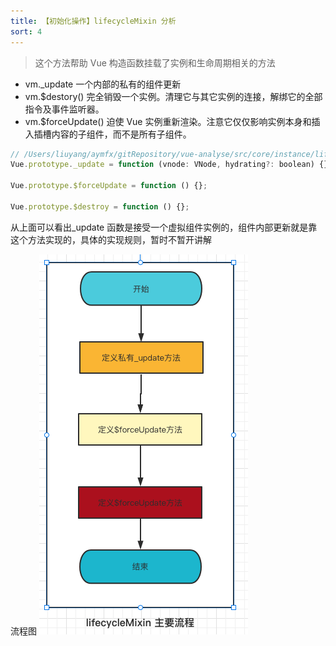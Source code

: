```yaml
---
title: 【初始化操作】lifecycleMixin 分析
sort: 4
---
```


> 这个方法帮助 Vue 构造函数挂载了实例和生命周期相关的方法

- vm.\_update 一个内部的私有的组件更新
- vm.$destory() 完全销毁一个实例。清理它与其它实例的连接，解绑它的全部指令及事件监听器。
- vm.$forceUpdate() 迫使 Vue 实例重新渲染。注意它仅仅影响实例本身和插入插槽内容的子组件，而不是所有子组件。

```javascript
// /Users/liuyang/aymfx/gitRepository/vue-analyse/src/core/instance/lifecycle.ts
Vue.prototype._update = function (vnode: VNode, hydrating?: boolean) {};

Vue.prototype.$forceUpdate = function () {};

Vue.prototype.$destroy = function () {};
```

从上面可以看出\_update 函数是接受一个虚拟组件实例的，组件内部更新就是靠这个方法实现的，具体的实现规则，暂时不暂开讲解

流程图
![20220829110548](https://raw.githubusercontent.com/aymfx/pic/mian/img/20220829110548.png)
